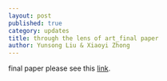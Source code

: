 ```yaml
---
layout: post
published: true
category: updates
title: through the lens of art_final paper
author: Yunsong Liu & Xiaoyi Zhong
---
```

final paper please see this [link](https://drive.google.com/file/d/1gwFafqonRWTkJwNRtNN7uFxRru2kjGqe/view?usp=sharing).